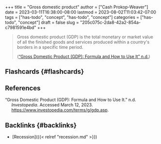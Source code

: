 +++
title = "Gross domestic product"
author = ["Cash Prokop-Weaver"]
date = 2023-03-11T16:38:00-08:00
lastmod = 2023-08-02T11:03:42-07:00
tags = ["has-todo", "concept", "has-todo", "concept"]
categories = ["has-todo", "concept"]
draft = false
slug = "205c075c-2da8-42a2-854a-c7981591e4bd"
+++

> Gross domestic product (GDP) is the total monetary or market value of all the finished goods and services produced within a country's borders in a specific time period.
>
> (<a href="#citeproc_bib_item_1">“Gross Domestic Product (GDP): Formula and How to Use It” n.d.</a>)


## Flashcards {#flashcards}

## References

<style>.csl-entry{text-indent: -1.5em; margin-left: 1.5em;}</style><div class="csl-bib-body">
  <div class="csl-entry"><a id="citeproc_bib_item_1"></a>“Gross Domestic Product (GDP): Formula and How to Use It.” n.d. <i>Investopedia</i>. Accessed March 12, 2023. <a href="https://www.investopedia.com/terms/g/gdp.asp">https://www.investopedia.com/terms/g/gdp.asp</a>.</div>
</div>


## Backlinks {#backlinks}

-   [Recession]({{< relref "recession.md" >}})
